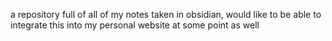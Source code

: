 a repository full of all of my notes taken in obsidian, would like to be able to integrate this into my personal website at some point as well
